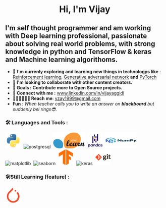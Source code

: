 <h1 align="center">
    Hi, I'm Vijay
</h1>
<h2> I'm self thought programmer and am working with Deep learning professional, passionate about solving real world problems, with strong knowledge in python and TensorFlow & keras and Machine learning algorithoms.</h2>

- 📖 **I'm currenly exploring and learning new things in technologys like** : [Reinforcement learning](https://en.wikipedia.org/wiki/Reinforcement_learning),  [Generative adversarial network](https://en.wikipedia.org/wiki/Generative_adversarial_network) **and** [PyTorch](https://pytorch.org/)
- **👀 I'm looking to collaborate with other content creators.**
- **🥅 Goals : Contribute more to Open Source projects.**
- **🤝 Connect with me :** www.linkedin.com/in/vijayaggidi
- **👬👩🏾‍🤝‍🧑🏼 Reach me**: vzay1999@gmail.com
- **Fun** : *When teacher calls you to write an answer on **blackboard** but suddenly bel rings😎.* 


### 🛠 Languages and Tools :
<div>
  <img src="https://github.com/devicons/devicon/blob/master/icons/python/python-original.svg" title="python" alt="python" width="50" height="50"/>&nbsp;
  <img src="https://user-images.githubusercontent.com/25181517/117208740-bfb78400-adf5-11eb-97bb-09072b6bedfc.png" title="postgresql" alt="postgresql" width="70" height="50"/>&nbsp;
  <img src="https://github.com/scikit-learn/scikit-learn/blob/main/doc/logos/1280px-scikit-learn-logo.png" title="scikit-learn" alt="scikit-learn" width="100" height="50"/>&nbsp;
  <img src="https://github.com/devicons/devicon/blob/master/icons/pandas/pandas-original-wordmark.svg" title="pandas" alt="pandas" width="50" height="50"/>&nbsp;
  <img src="https://github.com/devicons/devicon/blob/master/icons/numpy/numpy-original-wordmark.svg" title="numpy" alt="numpy" width="100" height="50"/>&nbsp;
   <img src="https://matplotlib.org/3.1.0/_static/logo2.png" title="matplotlib" alt="matplotlib" width="150" height="70"/>&nbsp;
  <img src="https://seaborn.pydata.org/_images/logo-wide-lightbg.svg" title="seaborn" alt="seaborn" width="100" height="100"/>&nbsp;
  <img src="https://github.com/devicons/devicon/blob/master/icons/tensorflow/tensorflow-original.svg" title="tensorflow" alt="tensorflow" width="50" height="50"/>&nbsp;
  <img src="https://camo.githubusercontent.com/906e661107a3bc03104ca5d88336d1f4b0e80fdcac65efaf7904041d371c747f/68747470733a2f2f73332e616d617a6f6e6177732e636f6d2f6b657261732e696f2f696d672f6b657261732d6c6f676f2d323031382d6c617267652d313230302e706e67" title="keras" alt="keras" width="120" height="50"/>&nbsp;
  <img src="https://github.com/devicons/devicon/blob/master/icons/git/git-original-wordmark.svg" title="Git" alt="Git" width="50" height="50"/>
 
</div>


### 🛠Still Learning (feature) :

<div>
  <img src="https://github.com/devicons/devicon/blob/master/icons/pytorch/pytorch-original.svg" title="pytorch" alt="pytorch" width="50" height="50"/>&nbsp;
  </div>

<!--
**mrvzay/mrvzay** is a ✨ _special_ ✨ repository because its `README.md` (this file) appears on your GitHub profile.

Here are some ideas to get you started:

- 
- 🌱 I’m currently learning ...
- 👯 I’m looking to collaborate on ...
- 🤔 I’m looking for help with ...
- 💬 Ask me about ...
- 📫 How to reach me: ...
- 😄 Pronouns: ...
- ⚡ Fun fact: ...
-->
